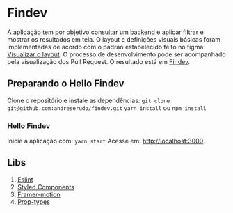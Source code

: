 # Findev
A aplicação tem por objetivo consultar um backend e aplicar filtrar e mostrar os resultados em tela.  O layout e definições visuais básicas foram implementadas de acordo com o padrão estabelecido feito no figma: [Visualizar o layout](https://www.figma.com/file/OwIyAM6nyRqWTMmaNRL0Sj/Findev?node-id=0%3A1).
O processo de desenvolvimento pode ser acompanhado pela visualização dos Pull Request.
O resultado está em [Findev](https://findev-serudo.vercel.app/).<br>
## Preparando o Hello Findev
Clone o repositório e instale as dependências:
`git clone git@github.com:andreserudo/findev.git`
`yarn install` ou `npm install`<br>
### Hello Findev
Inicie a aplicação com: `yarn start` 
Acesse em: [http://localhost:3000](http://localhost:3000)

## Libs
1. [Eslint](https://eslint.org/docs/user-guide/getting-started)
2. [Styled Components](https://styled-components.com/)
3. [Framer-motion](https://www.framer.com/motion/)
4. [Prop-types](https://www.npmjs.com/package/prop-types)
